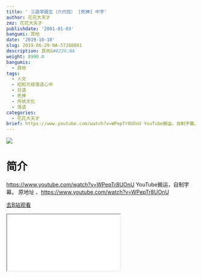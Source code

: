 ```yaml
---
title: ' 三遊亭圓生（六代目） [死神] 中字'
author: 花花大天才
zmz: 花花大天才
publishdate: '2001-01-03'
bangumi: 其他
date: '2019-10-10'
slug: 2019-06-29-NA-57188081
description: 其他&#8226;NA
weight: 8990.0
bangumis:
  - 其他
tags:
  - 人文
  - 昭和元禄落语心中
  - 日语
  - 死神
  - 传统文化
  - 落语
categories:
  - 花花大天才
brief: https://www.youtube.com/watch?v=WPepTr8UOnU YouTube搬运，自制字幕。 原地址 、https://www.youtube.com/watch?v=WPepTr8UOnU
---
```

![](https://raw.githubusercontent.com/tcgriffith/owaraisite/master/static/tmpimg/9e2bb17a96bebd9c9f5450655098bfeec39d1309.jpg.480.jpg)
# 简介  
https://www.youtube.com/watch?v=WPepTr8UOnU
YouTube搬运，自制字幕。
原地址 、https://www.youtube.com/watch?v=WPepTr8UOnU  

[去B站观看](https://www.bilibili.com/video/av57188081/)
<div class ="resp-container"><iframe class="testiframe" src="//player.bilibili.com/player.html?aid=57188081"", scrolling="no", allowfullscreen="true" > </iframe></div> 

